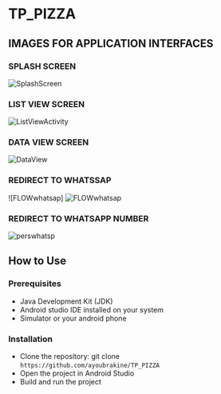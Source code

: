 # TP_PIZZA

## IMAGES FOR APPLICATION INTERFACES


### SPLASH SCREEN

![SplashScreen](https://github.com/ayoubrakine/TP_PIZZA/assets/117600764/96d05b67-0297-4352-b694-4db174e51fd3)

### LIST VIEW SCREEN

![ListViewActivity](https://github.com/ayoubrakine/TP_PIZZA/assets/117600764/ac115cc9-7f40-4c45-be06-bf99308e01dd)

### DATA VIEW SCREEN

![DataView](https://github.com/ayoubrakine/TP_PIZZA/assets/117600764/e73e6a00-ea24-42cb-a403-b4e9ace47cd1)

### REDIRECT TO WHATSSAP

![FLOWwhatsap]
![FLOWwhatsap](https://github.com/ayoubrakine/TP_PIZZA/assets/117600764/7547515a-8b9b-4c2f-9798-c81578bf5dd4)



### REDIRECT TO WHATSAPP NUMBER

![perswhatsp](https://github.com/ayoubrakine/TP_PIZZA/assets/117600764/fb8059af-8122-4296-9cb1-401f2dc30a71)


## How to Use

### Prerequisites
- Java Development Kit (JDK)
- Android studio IDE installed on your system
- Simulator or your android phone
  
### Installation
- Clone the repository: git clone `https://github.com/ayoubrakine/TP_PIZZA`
- Open the project in Android Studio
- Build and run the project
